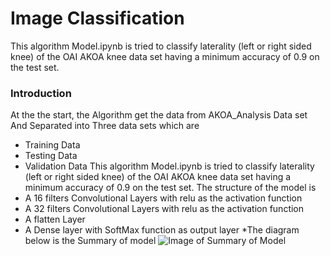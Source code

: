 # Image Classification
This algorithm Model.ipynb is tried to classify laterality (left or right sided knee) of the OAI AKOA knee data set having a minimum accuracy
of 0.9 on the test set. 

### Introduction
At the the start, the Algorithm get the data from AKOA_Analysis Data set And Separated into Three data sets which are 
* Training Data 
* Testing Data 
* Validation Data
This algorithm Model.ipynb is tried to classify laterality (left or right sided knee) of the OAI AKOA knee data set having a minimum accuracy
of 0.9 on the test set. 
The structure of the model is 
*  A 16 filters Convolutional Layers with relu as the activation function 
*  A 32 filters Convolutional Layers with relu as the activation function 
*  A flatten Layer
*  A Dense layer with SoftMax function as output layer
*The diagram below is the Summary of model
        ![Image of Summary of Model](https://github.com/theHughJin/PatternFlow/blob/master/recognition/S44301792/Image/Screen%20Shot%202020-11-08%20at%2011.54.59%20AM.png)
        


